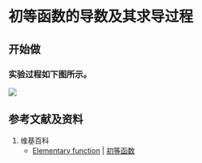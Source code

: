 # 初等函数的导数及其求导过程

## 开始做

### 实验过程如下图所示。

![](/images/微分/导数的计算方法和运算法则/基本函数的导数及其求导过程/初等函数/1a1.jpg)

## 参考文献及资料

1. 维基百科
	- [Elementary function](https://en.wikipedia.org/wiki/Elementary_function) | [初等函数](https://zh.wikipedia.org/wiki/初等函数) 
